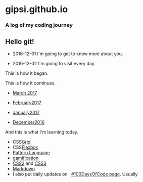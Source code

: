# gipsi.github.io

### A log of my coding journey

## Hello git!

* 2016-12-01  I'm going to get to know more about you.

* 2016-12-02  I'm going to visit every day. 
 
 This is how it began.



 This is how it continues.
 * [March 2017](https://github.com/gipsi/gipsi.github.io/blob/master/March2017.md) 
* [February2017](https://github.com/gipsi/gipsi.github.io/blob/master/February2017.md)


* [January2017](https://github.com/gipsi/gipsi.github.io/blob/master/January2017.md)


* [December2016](https://github.com/gipsi/gipsi.github.io/blob/master/December2016.md)

And this is what I'm learning today.
* CSS[Grid](https://developer.mozilla.org/en-US/docs/Web/CSS/CSS_Grid_Layout/Basic_Concepts_of_Grid_Layout)
* CSS[Flexbox](https://medium.freecodecamp.com/understanding-flexbox-everything-you-need-to-know-b4013d4dc9af#.nhp69jpbk)
* [Pattern Language](https://en.m.wikipedia.org/wiki/Pattern_language)
* [gamification](https://www.coursera.org/learn/gamification)
* [CSS2](https://www.w3schools.com/css/) and [CSS3](https://en.m.wikipedia.org/wiki/Cascading_Style_Sheets)
* [Markdown](https://daringfireball.net/projects/markdown/basics) 
* I also put daily updates on    [#100DaysOfCode page](https://github.com/gipsi/100-days-of-code). Usually
